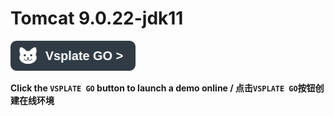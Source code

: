# Tomcat 9.0.22-jdk11

<a href="https://www.vsplate.com/?docker-compose=https://github.com/vsplate/dcenvs/tomcat/9.0.22-jdk11"><img alt="VSPLATE GO" src="https://raw.githubusercontent.com/vsplate/images/master/vsgo_btn.png" width="200px"></a>

**Click the `VSPLATE GO` button to launch a demo online / 点击`VSPLATE GO`按钮创建在线环境**